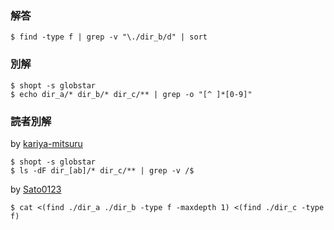 ### 解答
```
$ find -type f | grep -v "\./dir_b/d" | sort
```
### 別解
```
$ shopt -s globstar
$ echo dir_a/* dir_b/* dir_c/** | grep -o "[^ ]*[0-9]"
```

 ### 読者別解

 by [kariya-mitsuru](https://github.com/kariya-mitsuru)

```
$ shopt -s globstar
$ ls -dF dir_[ab]/* dir_c/** | grep -v /$
```

 by [Sato0123](https://github.com/Sato0123)

```
$ cat <(find ./dir_a ./dir_b -type f -maxdepth 1) <(find ./dir_c -type f)  
```


